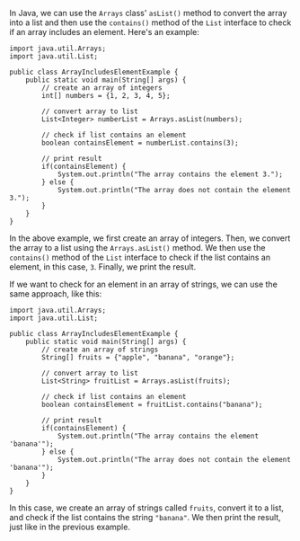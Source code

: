 In Java, we can use the `Arrays` class' `asList()` method to convert the array into a list and then use the `contains()` method of the `List` interface to check if an array includes an element. Here's an example:

```
import java.util.Arrays;
import java.util.List;

public class ArrayIncludesElementExample {
    public static void main(String[] args) {
        // create an array of integers
        int[] numbers = {1, 2, 3, 4, 5};

        // convert array to list
        List<Integer> numberList = Arrays.asList(numbers);

        // check if list contains an element
        boolean containsElement = numberList.contains(3);

        // print result
        if(containsElement) {
            System.out.println("The array contains the element 3.");
        } else {
            System.out.println("The array does not contain the element 3.");
        }
    }
}
```

In the above example, we first create an array of integers. Then, we convert the array to a list using the `Arrays.asList()` method. We then use the `contains()` method of the `List` interface to check if the list contains an element, in this case, `3`. Finally, we print the result.

If we want to check for an element in an array of strings, we can use the same approach, like this:

```
import java.util.Arrays;
import java.util.List;

public class ArrayIncludesElementExample {
    public static void main(String[] args) {
        // create an array of strings
        String[] fruits = {"apple", "banana", "orange"};

        // convert array to list
        List<String> fruitList = Arrays.asList(fruits);

        // check if list contains an element
        boolean containsElement = fruitList.contains("banana");

        // print result
        if(containsElement) {
            System.out.println("The array contains the element 'banana'");
        } else {
            System.out.println("The array does not contain the element 'banana'");
        }
    }
}
```

In this case, we create an array of strings called `fruits`, convert it to a list, and check if the list contains the string `"banana"`. We then print the result, just like in the previous example.